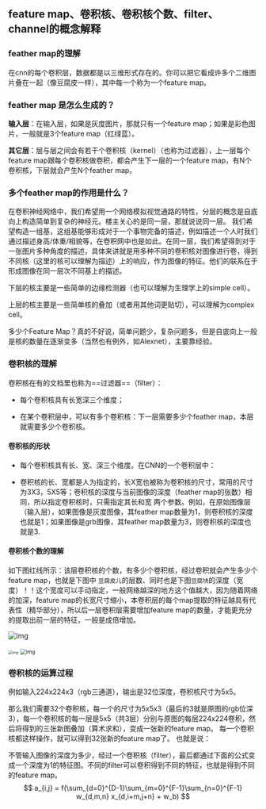 ## feature map、卷积核、卷积核个数、filter、channel的概念解释

### feather map的理解

在cnn的每个卷积层，数据都是以三维形式存在的。你可以把它看成许多个二维图片叠在一起（像豆腐皮一样），其中每一个称为一个feature map。

### feather map 是怎么生成的？

**输入层**：在输入层，如果是灰度图片，那就只有一个feature map；如果是彩色图片，一般就是3个feature map（红绿蓝）。

**其它层**：层与层之间会有若干个卷积核（kernel）（也称为过滤器），上一层每个feature map跟每个卷积核做卷积，都会产生下一层的一个feature map，有N个卷积核，下层就会产生N个feather map。

### 多个feather map的作用是什么？

在卷积神经网络中，我们希望用一个网络模拟视觉通路的特性，分层的概念是自底向上构造简单到复杂的神经元。楼主关心的是同一层，那就说说同一层。
我们希望构造一组基，这组基能够形成对于一个事物完备的描述，例如描述一个人时我们通过描述身高/体重/相貌等，在卷积网中也是如此。在同一层，我们希望得到对于一张图片多种角度的描述，具体来讲就是用多种不同的卷积核对图像进行卷，得到不同核（这里的核可以理解为描述）上的响应，作为图像的特征。他们的联系在于形成图像在同一层次不同基上的描述。

下层的核主要是一些简单的边缘检测器（也可以理解为生理学上的simple cell）。

上层的核主要是一些简单核的叠加（或者用其他词更贴切），可以理解为complex cell。

 

多少个Feature Map？真的不好说，简单问题少，复杂问题多，但是自底向上一般是核的数量在逐渐变多（当然也有例外，如Alexnet），主要靠经验。

### 卷积核的理解

卷积核在有的文档里也称为==过滤器==（filter）：  

- 每个卷积核具有长宽深三个维度；

- 在某个卷积层中，可以有多个卷积核：下一层需要多少个feather map，本层就需要多少个卷积核。

#### 卷积核的形状

- 每个卷积核具有长、宽、深三个维度。在CNN的一个卷积层中：

- 卷积核的长、宽都是人为指定的，长X宽也被称为卷积核的尺寸，常用的尺寸为3X3，5X5等；卷积核的深度与当前图像的深度（feather map的张数）相同，所以指定卷积核时，只需指定其长和宽 两个参数。例如，在原始图像层 （输入层），如果图像是灰度图像，其feather map数量为1，则卷积核的深度也就是1；如果图像是grb图像，其feather map数量为3，则卷积核的深度也就是3.

#### 卷积核个数的理解

如下图红线所示：该层卷积核的个数，有多少个卷积核，经过卷积就会产生多少个feature map，也就是下图中 `豆腐皮儿`的层数、同时也是下图`豆腐块`的深度（宽度）！！这个宽度可以手动指定，一般网络越深的地方这个值越大，因为随着网络的加深，feature map的长宽尺寸缩小，本卷积层的每个map提取的特征越具有代表性（精华部分），所以后一层卷积层需要增加feature map的数量，才能更充分的提取出前一层的特征，一般是成倍增加。

![img](https://cdn.jsdelivr.net/gh/J-M-LIU/pic-bed@master//img/70.png)

<img src="https://cdn.jsdelivr.net/gh/J-M-LIU/pic-bed@master//img/70-20220913172058152.png" alt="img" style="zoom:50%;" />

<img src="https://cdn.jsdelivr.net/gh/J-M-LIU/pic-bed@master//img/70-20220913172132070.png" alt="img" style="zoom:75%;" />

### 卷积核的运算过程

例如输入224x224x3（rgb三通道），输出是32位深度，卷积核尺寸为5x5。

那么我们需要32个卷积核，每一个的尺寸为5x5x3（最后的3就是原图的rgb位深3），每一个卷积核的每一层是5x5（共3层）分别与原图的每层224x224卷积，然后将得到的三张新图叠加（算术求和），变成一张新的feature map。 每一个卷积核都这样操作，就可以得到32张新的feature map了。  也就是说：

不管输入图像的深度为多少，经过一个卷积核（filter），最后都通过下面的公式变成一个深度为1的特征图。不同的filter可以卷积得到不同的特征，也就是得到不同的feature map。
$$
a_{i,j} = f(\sum_{d=0}^{D-1}\sum_{m=0}^{F-1}\sum_{n=0}^{F-1} w_{d,m,n} x_{d,i+m,j+n} + w_b)
$$